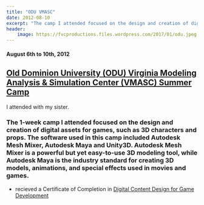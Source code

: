 ```yaml
---
title: "ODU VMASC"
date: 2012-08-10
excerpt: "The camp I attended focused on the design and creation of digital assets for games, such as 3D characters and props."
header:
    image: https://fvcproductions.files.wordpress.com/2017/01/odu.jpeg
---
```


#### August 6th to 10th, 2012

[Old Dominion University (ODU) Virginia Modeling Analysis & Simulation Center (VMASC) Summer Camp](https://www.odu.edu/vmasc/summer-camps)
------------------------------------------------------------------------------------------------------------------------------------------

I attended with my sister.

### The 1-week camp I attended focused on the design and creation of digital assets for games, such as 3D characters and props. The software used in this camp included Autodesk Mesh Mixer, Autodesk Maya and Unity3D. Autodesk Mesh Mixer is a powerful but yet easy-to-use 3D modeling tool, while Autodesk Maya is the industry standard for creating 3D models, animations, and special effects used in movies and games.

-   recieved a Certificate of Completion in [Digital Content Design for
    Game
    Development](https://www.vmasc.odu.edu/STEM_camps_3dModeling.html)
